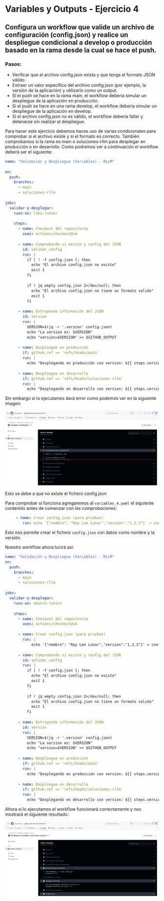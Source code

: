 # Variables y Outputs - Ejercicio 4

## Configura un workflow que valide un archivo de configuración (config.json) y realice un despliegue condicional a develop o producción basado en la rama desde la cual se hace el push.

### Pasos:

- Verificar que el archivo config.json exista y que tenga el formato JSON válido.
- Extraer un valor específico del archivo config.json (por ejemplo, la versión de la aplicación) y utilizarlo como un output.
- Si el push se hace en la rama main, el workflow debería simular un despliegue de la aplicación en producción.
- Si el push se hace en una rama develop, el workflow debería simular un despliegue de la aplicación en develop.
- Si el archivo config.json no es válido, el workflow debería fallar y detenerse sin realizar el despliegue.

Para hacer este ejercicio debemos haces uso de varias condicionales para comprobar si el archivo existe y si el formato es correcto. También comprobamos si la rama es main o soluciones-rllm para desplegar en producción o en desarrollo. Como podremos ver a continuación el workflow deberá ser el siguiente:

```yaml
name: "Validación y Despliegue (Variables) - RLLM"

on:
  push:
    branches:
      - main
      - soluciones-rllm

jobs:
  validar-y-desplegar:
    runs-on: labs-runner

    steps:
      - name: Checkout del repositorio
        uses: actions/checkout@v4

      - name: Comprobando si existe y config del JSON
        id: validar_config
        run: |
          if [ ! -f config.json ]; then
            echo "El archivo config.json no existe"
            exit 1
          fi

          if ! jq empty config.json 2>/dev/null; then
            echo "El archivo config.json no tiene un formato valido"
            exit 1
          fi

      - name: Extrayendo información del JSON
        id: version
        run: |
          VERSION=$(jq -r '.version' config.json)
          echo "La version es: $VERSION"
          echo "version=$VERSION" >> $GITHUB_OUTPUT

      - name: Despliegue en producción
        if: github.ref == 'refs/heads/main'
        run: |
          echo "Desplegando en producción con version: ${{ steps.version.outputs.version }}"

      - name: Despliegue en desarrollo
        if: github.ref == 'refs/heads/soluciones-rllm'
        run: |
          echo "Desplegando en desarrollo con version: ${{ steps.version.outputs.version }}"
```

Sin embargo si lo ejecutamos dará error como podemos ver en la siguiente imagen:

![Resultado erroneo del workflow](../../datos/imgs/variable4_1.png)

Esto se debe a que no existe el fichero config.json

Para comprobar si funciona agregaremos al `variables_4.yaml` el siguiente contenido antes de comenzar con las comprobaciones:

```yaml
     - name: Crear config.json (para pruebas)
        run: echo '{"nombre": "Roy Lee Lunar","version":"1.2.3"}' > config.json
```

Esto nos permite crear el fichero `config.json` con datos como nombre y la versión.

Nuestro workflow ahora lucirá asi:

```yaml
name: "Validación y Despliegue (Variables) - RLLM"
on:
  push:
    branches:
      - main
      - soluciones-rllm

jobs:
  validar-y-desplegar:
    runs-on: ubuntu-latest

    steps:
      - name: Checkout del repositorio
        uses: actions/checkout@v4
    
      - name: Crear config.json (para pruebas)
        run: |
            echo '{"nombre": "Roy Lee Lunar","version":"1.2.3"}' > config.json

      - name: Comprobando si existe y config del JSON
        id: validar_config
        run: |
          if [ ! -f config.json ]; then
            echo "El archivo config.json no existe"
            exit 1
          fi

          if ! jq empty config.json 2>/dev/null; then
            echo "El archivo config.json no tiene un formato valido"
            exit 1
          fi

      - name: Extrayendo información del JSON
        id: version
        run: |
          VERSION=$(jq -r '.version' config.json)
          echo "La version es: $VERSION"
          echo "version=$VERSION" >> $GITHUB_OUTPUT

      - name: Despliegue en producción
        if: github.ref == 'refs/heads/main'
        run: |
          echo "Desplegando en producción con version: ${{ steps.version.outputs.version }}"

      - name: Despliegue en desarrollo
        if: github.ref == 'refs/heads/soluciones-rllm'
        run: |
          echo "Desplegando en desarrollo con version: ${{ steps.version.outputs.version }}"
```

Ahora si lo ejecutamos el workflow funcionará correctamente y nos mostrará el siguiente resultado:

![Resultado correcto del workflow para desarrollo](../../datos/imgs/variable4_2.png)